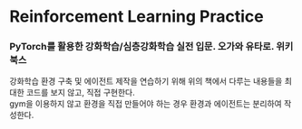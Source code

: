 # Reinforcement Learning Practice

### PyTorch를 활용한 강화학습/심층강화학습 실전 입문. 오가와 유타로. 위키북스

 강화학습 환경 구축 및 에이전트 제작을 연습하기 위해 위의 책에서 다루는 내용들을 최대한 코드를 보지 않고, 직접 구현한다.  
 gym을 이용하지 않고 환경을 직접 만들어야 하는 경우 환경과 에이전트는 분리하여 작성한다.
